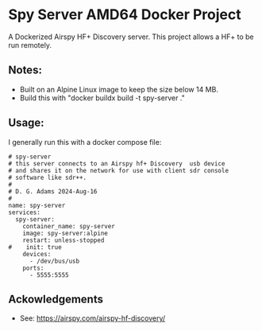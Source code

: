 # Spy Server AMD64 Docker Project
A Dockerized Airspy HF+ Discovery server.
This project allows a HF+ to be run remotely.
## Notes:
- Built on an Alpine Linux image to keep the size below 14 MB.
- Build this with "docker buildx build -t spy-server ." 
## Usage:
I generally run this with a docker compose file:
```
# spy-server
# this server connects to an Airspy hf+ Discovery  usb device
# and shares it on the network for use with client sdr console
# software like sdr++.
#
# D. G. Adams 2024-Aug-16
#
name: spy-server
services:
  spy-server:
    container_name: spy-server
    image: spy-server:alpine
    restart: unless-stopped
#    init: true
    devices:
      - /dev/bus/usb
    ports:
      - 5555:5555
```
## Ackowledgements
- See: https://airspy.com/airspy-hf-discovery/
